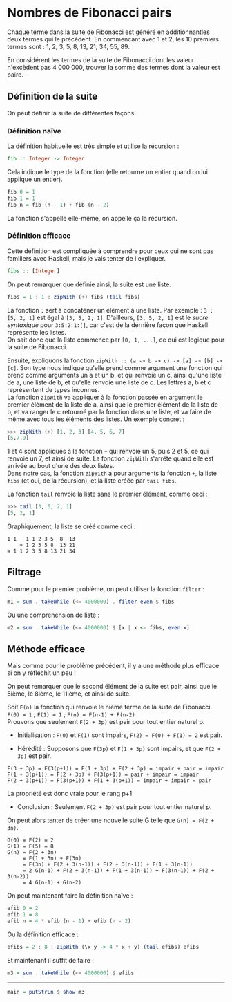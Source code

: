 # Nombres de Fibonacci pairs

Chaque terme dans la suite de Fibonacci est généré en additionnantles  deux termes qui le précèdent.
En commencant avec 1 et 2, les 10 premiers termes sont : 1, 2, 3, 5, 8, 13, 21, 34, 55, 89.

En considérent les termes de la suite de Fibonacci dont les valeur n'excèdent pas 4 000 000, trouver la somme des termes dont la valeur est paire.

## Définition de la suite

On peut définir la suite de différentes façons.

### Définition naïve

La définition habituelle est très simple et utilise la récursion :

```haskell
fib :: Integer -> Integer
```
Cela indique le type de la fonction (elle retourne un entier quand on lui applique un entier).
```haskell
fib 0 = 1
fib 1 = 1
fib n = fib (n - 1) + fib (n - 2)
```
La fonction s'appelle elle-même, on appelle ça la récursion.

### Définition efficace

Cette définition est compliquée à comprendre pour ceux qui ne sont pas familiers avec Haskell, mais je vais tenter de l'expliquer.
```haskell
fibs :: [Integer]
```
On peut remarquer que définie ainsi, la suite est une liste.
```haskell
fibs = 1 : 1 : zipWith (+) fibs (tail fibs)
```
La fonction `:` sert à concaténer un élément à une liste. Par exemple : `3 : [5, 2, 1]` est égal à `[3, 5, 2, 1]`.
D'ailleurs, `[3, 5, 2, 1]` est le *sucre syntaxique* pour `3:5:2:1:[]`, car c'est de la dernière façon que Haskell représente les listes.  
On sait donc que la liste commence par `[0, 1, ...]`, ce qui est logique pour la suite de Fibonacci.

Ensuite, expliquons la fonction `zipWith :: (a -> b -> c) -> [a] -> [b] -> [c]`.
Son type nous indique qu'elle prend comme argument une fonction qui prend comme arguments un a et un b, et qui renvoie un c, ainsi qu'une liste de a, une liste de b, et qu'elle renvoie une liste de c.
Les lettres a, b et c représentent de types inconnus.  
La fonction `zipWith` va appliquer à la fonction passée en argument le premier élément de la liste de a, ainsi que le premier élément de la liste de b, et va ranger le c retourné par la fonction dans une liste, et va faire de même avec tous les éléments des listes.
Un exemple concret :
```haskell ignore
>>> zipWith (+) [1, 2, 3] [4, 5, 6, 7]
[5,7,9]
```
1 et 4 sont appliqués à la fonction `+` qui renvoie un 5, puis 2 et 5, ce qui renvoie un 7, et ainsi de suite.
La fonction `zipWith` s'arrête quand elle est arrivée au bout d'une des deux listes.  
Dans notre cas, la fonction `zipWith` a pour arguments la fonction `+`, la liste `fibs` (et oui, de la récursion), et la liste créée par `tail fibs`.

La fonction `tail` renvoie la liste sans le premier élément, comme ceci :
```haskell ignore
>>> tail [3, 5, 2, 1]
[5, 2, 1]
```

Graphiquement, la liste se créé comme ceci :
```
1 1   1 1 2 3 5  8  13
    + 1 2 3 5 8  13 21
= 1 1 2 3 5 8 13 21 34
```

## Filtrage

Comme pour le premier problème, on peut utiliser la fonction `filter` :

```haskell
m1 = sum . takeWhile (<= 4000000) . filter even $ fibs
```

Ou une comprehension de liste :

```haskell
m2 = sum . takeWhile (<= 4000000) $ [x | x <- fibs, even x]
```

## Méthode efficace

Mais comme pour le problème précédent, il y a une méthode plus efficace si on y réfléchit un peu !

On peut remarquer que le second élément de la suite est pair, ainsi que le 5ième, le 8ième, le 11ième, et ainsi de suite.

Soit `F(n)` la fonction qui renvoie le nième terme de la suite de Fibonacci.  
`F(0) = 1` ; `F(1) = 1` ; `F(n) = F(n-1) + F(n-2)`  
Prouvons que seulement `F(2 + 3p)` est pair pour tout entier naturel p.

* Initialisation : `F(0)` et `F(1)` sont impairs, `F(2) = F(0) + F(1) = 2` est pair.

* Hérédité : Supposons que `F(3p)` et `F(1 + 3p)` sont impairs, et que `F(2 + 3p)` est pair.
```
F(3 + 3p) = F(3(p+1)) = F(1 + 3p) + F(2 + 3p) = impair + pair = impair
F(1 + 3(p+1)) = F(2 + 3p) + F(3(p+1)) = pair + impair = impair
F(2 + 3(p+1)) = F(3(p+1)) + F(1 + 3(p+1)) = impair + impair = pair
```
La propriété est donc vraie pour le rang p+1

* Conclusion : Seulement `F(2 + 3p)` est pair pour tout entier naturel p.

On peut alors tenter de créer une nouvelle suite G telle que `G(n) = F(2 + 3n)`.
```
G(0) = F(2) = 2
G(1) = F(5) = 8
G(n) = F(2 + 3n)
     = F(1 + 3n) + F(3n)
     = F(3n) + F(2 + 3(n-1)) + F(2 + 3(n-1)) + F(1 + 3(n-1))
     = 2 G(n-1) + F(2 + 3(n-1)) + F(1 + 3(n-1)) + F(3(n-1)) + F(2 + 3(n-2))
     = 4 G(n-1) + G(n-2)
```

On peut maintenant faire la définition naïve :
```haskell
efib 0 = 2
efib 1 = 8
efib n = 4 * efib (n - 1) + efib (n - 2)
```

Ou la définition efficace :
```haskell
efibs = 2 : 8 : zipWith (\x y -> 4 * x + y) (tail efibs) efibs
```

Et maintenant il suffit de faire :
```haskell
m3 = sum . takeWhile (<= 4000000) $ efibs
```

---

```haskell
main = putStrLn $ show m3
```
